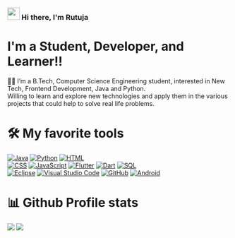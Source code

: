 <h3 align="left">
<img src="https://media.giphy.com/media/hvRJCLFzcasrR4ia7z/giphy.gif" width="28">
Hi there, I'm Rutuja
</h3>

# I'm a Student, Developer, and Learner!!

 👩‍🎓 I’m a B.Tech, Computer Science Engineering student, interested in New Tech, Frontend Development, Java and Python. <br/> Willing to learn and explore new technologies and apply them in the various projects that could help to solve real life problems.

# 🛠️ My favorite tools

<p>
    <a href="#"><img alt="Java" src="https://img.shields.io/badge/Java%20-%2314354C.svg?logo=java&logoColor=orange"></a>
    <a href="#"><img alt="Python" src="https://img.shields.io/badge/Python%20-%231572B6.svg?logo=python&logoColor=white"></a>
    <a href="#"><img alt="HTML" src="https://img.shields.io/badge/HTML%20-%23E34F26.svg?logo=html5&logoColor=white"></a>
 <br/>
    <a href="#"><img alt="CSS" src="https://img.shields.io/badge/CSS%20-%231572B6.svg?logo=css3&logoColor=white"></a>
    <a href="#"><img alt="JavaScript" src="https://img.shields.io/badge/JavaScript%20-%23F7DF1E.svg?logo=javascript&logoColor=black"></a>
    <a href="#"><img alt="Flutter" src="https://img.shields.io/badge/Flutter%20-E8E8E8.svg?logo=flutter&logoColor=blue"></a>
    <a href="#"><img alt="Dart" src ="https://img.shields.io/badge/Dart%20-%23F00000.svg?logo=dart&logoColor=white"></a>
    <a href="#"><img alt="SQL" src="https://img.shields.io/badge/SQL%20-%2314354C.svg?logo=sql&logoColor=yellow"></a>
    <br>
    <a href="#"><img alt="Eclipse" src="https://img.shields.io/badge/Eclipse-%232370ED?logo=eclipse&logoColor=orange"></a>
    <a href="#"><img alt="Visual Studio Code" src="https://img.shields.io/badge/Visual%20Studio%20Code-%23430098.svg?logo=visual-studio-code&logoColor=white"></a>
    <a href="#"><img alt="GitHub" src="https://img.shields.io/badge/GitHub%20-%2314354C.svg?logo=github&logoColor=white"></a>
    <a href="#"><img alt="Android" src="https://img.shields.io/badge/Android-3DDC84?logo=android&logoColor=white"></a>
</p>

# 📊 Github Profile stats

<img src="https://github-readme-stats.vercel.app/api?username=RutujaLattimarde&show_icons=true&theme=radical"/>

<img src="https://github-readme-stats.vercel.app/api/top-langs/?username=RutujaLattimarde&layout=compact"/>



